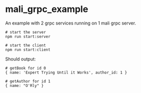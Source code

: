 # mali_grpc_example
An example with 2 grpc services running on 1 mali grpc server.
```
# start the server
npm run start:server

# start the client
npm run start:client
```

Should output:
```
# getBook for id 0
{ name: 'Expert Trying Until it Works', author_id: 1 }

# getAuthor for id 1
{ name: "O'Rly" }
```

